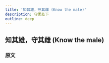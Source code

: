 ```yaml
---
title: '知其雄，守其雌 (Know the male)'
description: 守柔处下
outline: deep
---
```


## 知其雄，守其雌 (Know the male)

### 原文

